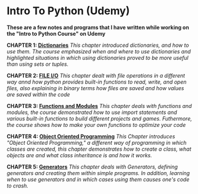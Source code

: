 # Intro To Python (Udemy)
**These are a few notes and programs that I have written while working on the "Intro to Python Course" on Udemy**

**CHAPTER 1: [Dictionaries](https://github.com/Darrenrodricks/IntroToPythonUdemy/tree/main/Dictionaries)** 
  *This chapter introduced dictionaries, and how to use them. The course emphasized when and where to use dictionaries and highlighted situations in which using dictionaries proved to be more useful than using sets or tuples.*
  
  
**CHAPTER 2: [FILE I/O](https://github.com/Darrenrodricks/IntroToPythonUdemy/tree/main/FileIO)**
*This chapter dealt with file operations in a different way annd how python provides built-in functions to read, write, and open files, also explaining in binary terms how files are saved  and how values are saved within the code*


**CHAPTER 3: [Functions and Modules](https://github.com/Darrenrodricks/IntroToPythonUdemy/tree/main/modimport)**
*This chapter deals with functions and modules, the course demonstrated how to use import statements and various built-in functions to build different projects and games. Futhermore, the course shows how to make your own functions to optimize your code*


**CHAPTER 4: [Object Oriented Programming](https://github.com/Darrenrodricks/IntroToPythonUdemy/tree/main/oop)**
*This Chapter introduces "Object Oriented Programming," a different way of programming in which classes are created, this chapter demonstrates how to create a class, what objects are and what class inheritance is and how it works.*


**CHAPTER 5: [Generators](https://github.com/Darrenrodricks/IntroToPythonUdemy/tree/main/genexample)**
*This chapter deals with Generators, defining generators and creating them within simple programs. In addition, learning when to use generators and in which cases using them causes one's code to crash.*
